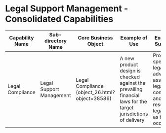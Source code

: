 # Legal Support Management - Consolidated Capabilities

| Capability Name | Sub-directory Name | Core Business Object | Example of Use | Executive Summary | Key Features |
|---|---|---|---|---|---|
| Legal Compliance | Legal Support Management | Legal Compliance (object_26.html?object=38586) | A new product design is checked against the prevailing financial laws for the target jurisdictions of delivery | Provide specialist legal advice, assess for legal compliance and resolve legal cases as they occur | Review and interpret the law<br>Provide legal advice/guidance<br>Evaluate and report on bank activity to ensure legality |